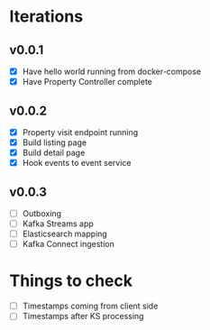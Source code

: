 # Iterations
## v0.0.1
- [x] Have hello world running from docker-compose
- [x] Have Property Controller complete

## v0.0.2
- [x] Property visit endpoint running
- [x] Build listing page
- [x] Build detail page
- [x] Hook events to event service

## v0.0.3
- [ ] Outboxing
- [ ] Kafka Streams app
- [ ] Elasticsearch mapping
- [ ] Kafka Connect ingestion

# Things to check
- [ ] Timestamps coming from client side
- [ ] Timestamps after KS processing